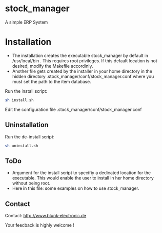 # stock_manager
A simple ERP System

# Installation
- The installation creates the executable stock_manager by
  default in /usr/local/bin . This requires root privileges.
  If this default location is not desired, modify the Makefile
  accordinly. 
- Another file gets created by the installer in your home directory
  in the hidden directory .stock_manager/conf/stock_manager.conf
  where you must set the path to the item database.
  

Run the install script:

```sh
sh install.sh
```

Edit the configuration file .stock_manager/conf/stock_manager.conf

## Uninstallation

Run the de-install script:

```sh
sh uninstall.sh
```

## ToDo
- Argument for the install script to specifiy a dedicated location
  for the executable. This would enable the user to install in
  her home directory without being root.
- Here in this file: some examples on how to use stock_manager.

## Contact
Contact: http://www.blunk-electronic.de

Your feedback is highly welcome !

